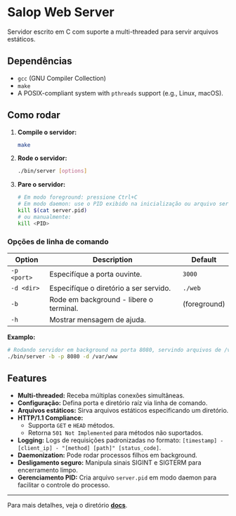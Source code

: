 # Salop Web Server

Servidor escrito em C com suporte a multi-threaded para servir arquivos estáticos.

## Dependências

- `gcc` (GNU Compiler Collection)
- `make`
- A POSIX-compliant system with `pthreads` support (e.g., Linux, macOS).

## Como rodar

1.  **Compile o servidor:**
    ```bash
    make
    ```

2.  **Rode o servidor:**
    ```bash
    ./bin/server [options]
    ```

3.  **Pare o servidor:**
    ```bash
    # Em modo foreground: pressione Ctrl+C
    # Em modo daemon: use o PID exibido na inicialização ou arquivo server.pid
    kill $(cat server.pid)
    # ou manualmente:
    kill <PID>
    ```

### Opções de linha de comando

| Option      | Description                                           | Default      |
|-------------|-------------------------------------------------------|--------------|
| `-p <port>` | Especifíque a porta ouvinte.                          | `3000`       |
| `-d <dir>`  | Especifíque o diretório a ser servido.                | `./web`      |
| `-b`        | Rode em background - libere o terminal.               | (foreground) |
| `-h`        | Mostrar mensagem de ajuda.                            |              |

**Examplo:**
```bash
# Rodando servidor em background na porta 8080, servindo arquivos de /var/www
./bin/server -b -p 8080 -d /var/www
```

## Features

- **Multi-threaded:** Receba múltiplas conexões simultâneas.
- **Configuração:** Defina porta e diretório raíz via linha de comando.
- **Arquivos estáticos:** Sirva arquivos estáticos especificando um diretório.
- **HTTP/1.1 Compliance:**
    - Supporta `GET` e `HEAD` métodos.
    - Retorna `501 Not Implemented` para métodos não suportados.
- **Logging:** Logs de requisições padronizadas no formato: `[timestamp] - [client_ip] - "[method] [path]" [status_code]`.
- **Daemonization:** Pode rodar processos filhos em background.
- **Desligamento seguro:** Manipula sinais SIGINT e SIGTERM para encerramento limpo.
- **Gerenciamento PID:** Cria arquivo `server.pid` em modo daemon para facilitar o controle do processo.

---
Para mais detalhes, veja o diretório [**docs**](docs/index.md).
